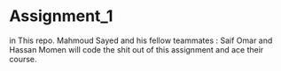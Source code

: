 # Assignment_1
in This repo. Mahmoud Sayed and his fellow teammates : Saif Omar and Hassan Momen will code the shit out of this assignment and ace their course.
